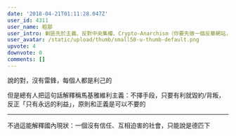 ```yaml
---
date: '2018-04-21T01:11:28.047Z'
user_id: 4311
user_name: 粗鄙
user_intro: 剿匪先於主義、反對中央集權、Crypto-Anarchism（你要先做一個反華網站，然後再把它賣給共產黨）
user_avatar: /static/upload/thumb/small50-u-thumb-default.png
upvote: 4
downvote: 0
comments: []
---
```


說的對，沒有雷鋒，每個人都是利己的

但是總有人把這句話解釋稱馬基雅維利主義：不擇手段，只要有利就毀約/背叛，反正「只有永远的利益」，原則和正義是可以不要的

---

不過這能解釋國內現狀：一個沒有信任、互相迫害的社會，只能說是德匹下
